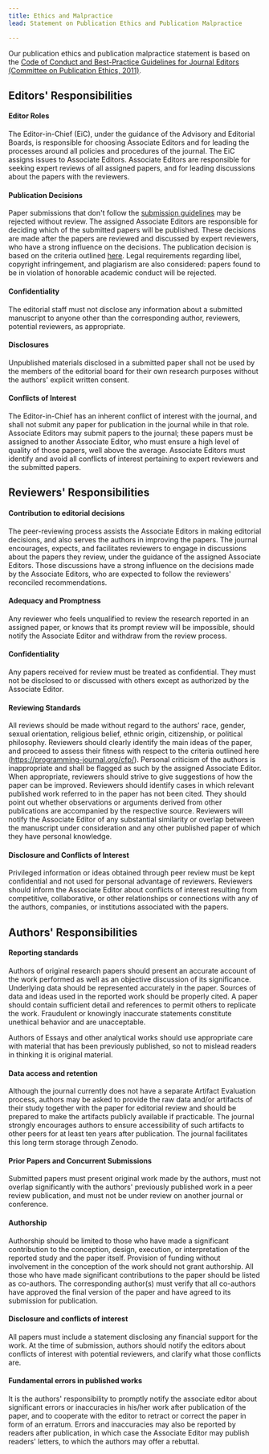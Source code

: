 ```yaml
---
title: Ethics and Malpractice
lead: Statement on Publication Ethics and Publication Malpractice 

---
```




Our publication ethics and publication malpractice statement is based on the [Code of Conduct and Best-Practice Guidelines for Journal Editors (Committee on Publication Ethics, 2011)](https://publicationethics.org/files/Code_of_conduct_for_journal_editors_Mar11.pdf).


## Editors' Responsibilities

#### Editor Roles

The Editor-in-Chief (EiC), under the guidance of the Advisory and Editorial Boards, is responsible for choosing Associate Editors and for leading the processes around all policies and procedures of the journal. The EiC assigns issues to Associate Editors. Associate Editors are responsible for seeking expert reviews of all assigned papers, and for leading discussions about the papers with the reviewers.

#### Publication Decisions

Paper submissions that don't follow the [submission guidelines](/submission/) may be rejected without review. The assigned Associate Editors are responsible for deciding which of the submitted papers will be published. These decisions are made after the papers are reviewed and discussed by expert reviewers, who have a strong influence on the decisions. The publication decision is based on the criteria outlined [here](/cfp/). Legal requirements regarding libel, copyright infringement, and plagiarism are also considered: papers found to be in violation of honorable academic conduct will be rejected.

#### Confidentiality

The editorial staff must not disclose any information about a submitted manuscript to anyone other than the corresponding author, reviewers, potential reviewers, as appropriate.

#### Disclosures

Unpublished materials disclosed in a submitted paper shall not be used by the members of the editorial board for their own research purposes without the authors' explicit written consent.

#### Conflicts of Interest

The Editor-in-Chief has an inherent conflict of interest with the journal, and shall not submit any paper for publication in the journal while in that role. Associate Editors may submit papers to the journal; these papers must be assigned to another Associate Editor, who must ensure a high level of quality of those papers, well above the average. Associate Editors must identify and avoid all conflicts of interest pertaining to expert reviewers and the submitted papers.


## Reviewers' Responsibilities

#### Contribution to editorial decisions

The peer-reviewing process assists the Associate Editors in making editorial decisions, and also serves the authors in improving the papers. The journal encourages, expects, and facilitates reviewers to engage in discussions about the papers they review, under the guidance of the assigned Associate Editors. Those discussions have a strong influence on the decisions made by the Associate Editors, who are expected to follow the reviewers' reconciled recommendations.

#### Adequacy and Promptness

Any reviewer who feels unqualified to review the research reported in an assigned paper, or knows that its prompt review will be impossible, should notify the Associate Editor and withdraw from the review process.

#### Confidentiality

Any papers received for review must be treated as confidential. They must not be disclosed to or discussed with others except as authorized by the Associate Editor.

#### Reviewing Standards

All reviews should be made without regard to the authors' race, gender, sexual orientation, religious belief, ethnic origin, citizenship, or political philosophy. Reviewers should clearly identify the main ideas of the paper, and proceed to assess their fitness with respect to the criteria outlined here (https://programming-journal.org/cfp/). Personal criticism of the authors is inappropriate and shall be flagged as such by the assigned Associate Editor. When appropriate, reviewers should strive to give suggestions of how the paper can be improved. Reviewers should identify cases in which relevant published work referred to in the paper has not been cited. They should point out whether observations or arguments derived from other publications are accompanied by the respective source. Reviewers will notify the Associate Editor of any substantial similarity or overlap between the manuscript under consideration and any other published paper of which they have personal knowledge.

#### Disclosure and Conflicts of Interest

Privileged information or ideas obtained through peer review must be kept confidential and not used for personal advantage of reviewers. Reviewers should inform the Associate Editor about conflicts of interest resulting from  competitive, collaborative, or other relationships or connections with any of the authors, companies, or institutions associated with the papers.




## Authors' Responsibilities

#### Reporting standards

Authors of original research papers should present an accurate account of the work performed as well as an objective discussion of its significance. Underlying data should be represented accurately
in the paper. Sources of data and ideas used in the reported work should be properly cited. A paper should contain sufficient detail and references to permit others to replicate the work. Fraudulent or knowingly inaccurate statements constitute unethical behavior and are unacceptable.

Authors of Essays and other analytical works should use appropriate care with material that has been previously published, so not to mislead readers in thinking it is original material.


#### Data access and retention

Although the journal currently does not have a separate Artifact Evaluation process, authors may be asked to provide the raw data and/or artifacts of their study together with the paper for editorial review and should be prepared to make the artifacts publicly available if practicable. The journal strongly encourages authors to ensure accessibility of such artifacts to other peers for at least ten years after publication. The journal facilitates this long term storage through Zenodo.


#### Prior Papers and Concurrent Submissions

Submitted papers must present original work made by the authors, must not overlap significantly with the authors' previously published work in a peer review publication, and must not be under review on another journal or conference.

#### Authorship

Authorship should be limited to those who have made a significant contribution to the conception, design, execution, or interpretation of the reported study and the paper itself. Provision of funding without involvement in the conception of the work should not grant authorship. All those who have made significant contributions to the paper should be listed as co-authors. The corresponding author(s) must verify that all co-authors have approved the final version of the paper and have agreed to its submission for publication.

#### Disclosure and conflicts of interest

All papers must include a statement disclosing any financial support for the work. At the time of submission, authors should notify the editors about conflicts of interest with potential reviewers, and clarify what those conflicts are.

#### Fundamental errors in published works

It is the authors' responsibility to promptly notify the associate editor about significant errors or inaccuracies in his/her work after publication of the paper, and to cooperate with the editor to retract or correct the paper in form of an erratum. Errors and inaccuracies may also be reported by readers after publication, in which case the Associate Editor may publish readers' letters, to which the authors may offer a rebuttal.
